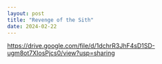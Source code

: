 ```yaml
---
layout: post
title: "Revenge of the Sith"
date: 2024-02-22
---
```


https://drive.google.com/file/d/1dchrR3JhF4sD1SD-ugm8ot7XIosPjcs0/view?usp=sharing
